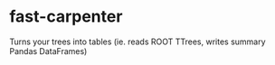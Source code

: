 fast-carpenter
=============
Turns your trees into tables (ie. reads ROOT TTrees, writes summary Pandas DataFrames)
